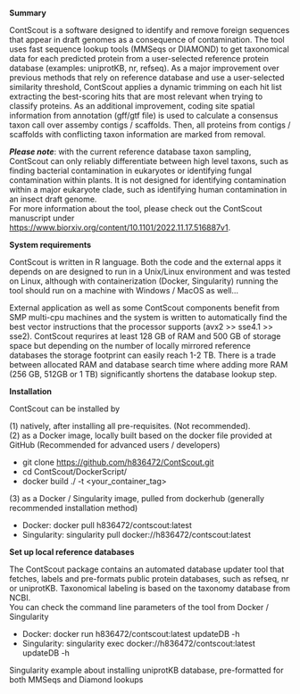 **Summary**

ContScout is a software designed to identify and remove foreign sequences that appear in draft genomes as a consequence of contamination. The tool uses fast sequence lookup tools (MMSeqs or DIAMOND) to get taxonomical data for each predicted protein from a user-selected reference protein database (examples: uniprotKB, nr, refseq). As a major improvement over previous methods that rely on reference database and use a user-selected similarity threshold, ContScout applies a dynamic trimming on each hit list extracting the best-scoring hits that are most relevant when trying to classify proteins.
As an additional improvement, coding site spatial information from annotation (gff/gtf file) is used to calculate a consensus taxon call over assemby contigs / scaffolds. Then, all proteins from contigs / scaffolds with conflicting taxon information are marked from removal.  
  
__*Please note*__: with the current reference database taxon sampling, ContScout can only reliably differentiate between high level taxons, such as finding bacterial contamination in eukaryotes or identifying fungal contamination within plants. It is not designed for identifying contamination within a major eukaryote clade, such as identifying human contamination in an insect draft genome.  
For more information about the tool, please check out the ContScout manuscript under  
https://www.biorxiv.org/content/10.1101/2022.11.17.516887v1.  

**System requirements**

ContScout is written in R language. Both the code and the external apps it depends on are designed to run in a Unix/Linux environment and was tested on Linux, although with containerization (Docker, Singularity) running the tool should run on a machine with Windows / MacOS as well...  

External application as well as some ContScout components benefit from SMP multi-cpu machines and the system is written to automatically find the best vector instructions that the processor supports (avx2 >> sse4.1 >> sse2). ContScout requrires at least 128 GB of RAM and 500 GB of storage space but depending on the number of locally mirrored reference databases the storage footprint can easily reach 1-2 TB. There is a trade between allocated RAM and database search time where adding more RAM (256 GB, 512GB or 1 TB) significantly shortens the database lookup step.

**Installation**

ContScout can be installed by
  
(1) natively, after installing all pre-requisites. (Not recommended).  
(2) as a Docker image, locally built based on the docker file provided at GitHub (Recommended for advanced users / developers)  
* git clone https://github.com/h836472/ContScout.git
* cd ContScout/DockerScript/
* docker build ./ -t <your_container_tag>

(3) as a Docker / Singularity image, pulled from dockerhub (generally recommended installation method)  
* Docker: docker pull h836472/contscout:latest
* Singularity: singularity pull docker://h836472/contscout:latest

**Set up local reference databases**

The ContScout package contains an automated database updater tool that fetches, labels and pre-formats public protein databases, such as refseq, nr or uniprotKB. Taxonomical labeling is based on the taxonomy database from NCBI.  
You can check the command line parameters of the tool from Docker / Singularity
* Docker: docker run h836472/contscout:latest updateDB -h
* Singularity: singularity exec docker://h836472/contscout:latest updateDB -h

Singularity example about installing uniprotKB database, pre-formatted for both MMSeqs and Diamond lookups  


